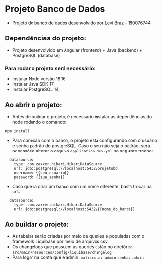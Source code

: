 # Projeto Banco de Dados

- Projeto de banco de dados desenvolvido por Levi Braz - 180076744

## Dependências do projeto:

- Projeto desenvolvido em Angular (frontend) + Java (backend) + PostgreSQL (database)

### Para rodar o projeto será necessário:

- Instalar Node versão 18.16
- Instalar Java SDK 17
- Instalar PostgreSQL 14

## Ao abrir o projeto:

- Antes de buildar o projeto, é necessário instalar as dependências do node rodando o comando:

```
npm install
```

- Para conexão com o banco, o projeto está configurando com o usuário e senha padrão do postgreSQL.
  Caso o seu não seja o padrão, será necessário alterar o arquivo `application-dev.yml` no seguinte trecho:

```
  datasource:
    type: com.zaxxer.hikari.HikariDataSource
    url: jdbc:postgresql://localhost:5432/projetobd
    username: {{seu_usuario}}
    password: {{sua_senha}}
```

- Caso queira criar um banco com um nome diferente, basta trocar na `url`:

```
  datasource:
    type: com.zaxxer.hikari.HikariDataSource
    url: jdbc:postgresql://localhost:5432/{{nome_do_banco}}
```

## Ao buildar o projeto:

- As tabelas serão criadas por meio de queries e populadas com o framework Liquibase por meio de arquivos csv.
- Os changelogs que possuem as queries estão no diretório:
  `src/main/resources/config/liquibase/changelog`
- Para logar na conta que é admin:
  `matricula: admin` `senha: admin`
